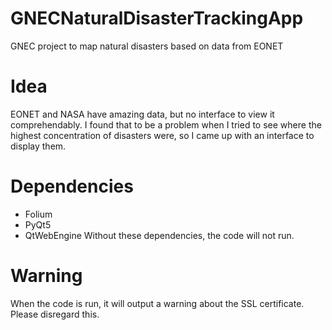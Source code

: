 # GNECNaturalDisasterTrackingApp
GNEC project to map natural disasters based on data from EONET

# Idea
EONET and NASA have amazing data, but no interface to view it comprehendably. I found that to be a problem when I tried to see where the highest concentration of disasters were, so I came up with an interface to display them.

# Dependencies
- Folium
- PyQt5
- QtWebEngine
Without these dependencies, the code will not run.

# Warning
When the code is run, it will output a warning about the SSL certificate. Please disregard this.
